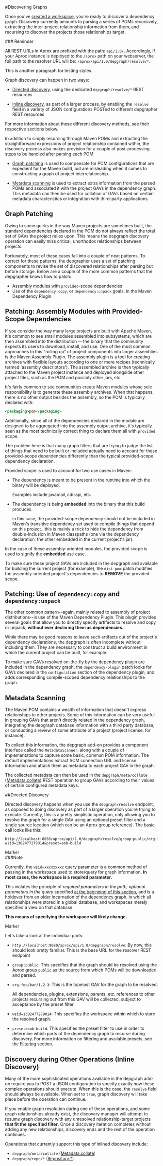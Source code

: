<!-- Freeki metadata. Do not remove this section!
TITLE: Discovering-Graphs
-->
#Discovering Graphs

Once you've [created a workspace](Workspaces#creating), you're ready to discover a dependency graph. Discovery currently amounts to parsing a series of POMs recursively, extracting the inter-project relationship information from them, and recursing to discover the projects those relationships target.

<div class="start-sidebar" id="sidebar1"></div>
### Reminder

All REST URLs in Aprox are prefixed with the path: `api/1.0/`. Accordingly, if your Aprox instance is deployed to the `/aprox` path on your webserver, the full path to the resolver URL will be: `/aprox/api/1.0/depgraph/resolve/*`.

This is another paragraph for testing styles.
<div class="end-sidebar"></div>

Graph discovery can happen in two ways:

- [Directed discovery](#directed), using the dedicated `depgraph/resolve/*` REST resources
    
- [Inline discovery](#inline), as part of a larger process, by enabling the `resolve` field in a variety of JSON configurations POSTed to different depgrapher REST resources

For more information about these different discovery methods, see their respective sections below.

In addition to simply recursing through Maven POMs and extracting the straightforward expressions of project relationship contained within, the discovery process also makes provision for a couple of post-processing steps to be handled after parsing each POM:

- [Graph patching](#patching) is used to compensate for POM configurations that are expedient for the Maven build, but are misleading when it comes to constructing a graph of project interrelationship.

- [Metadata scanning](#scanning) is used to extract extra information from the parsed POMs and associated it with the project GAVs in the dependency graph. This metadata can then be used for collation of GAVs based on certain metadata characteristics or integration with third-party applications.

<a id="patching" name="patching" ></a>
## Graph Patching

Owing to some quirks in the way Maven projects are sometimes built, the standard dependencies declared in the POM do not always reflect the total set of GAVs the project relies upon. This means the depgraph discovery operation can easily miss critical, unorthodox relationships between projects.

Fortunately, most of these cases fall into a couple of neat patterns. To correct for these patterns, the depgrapher uses a set of patching components to revise the set of discovered relationships after parsing but before storage. Below are a couple of the more common patterns that the depgrapher knows how to patch:

- Assembly modules with `provided`-scope dependencies
- Use of the `dependency:copy`, or `dependency:unpack` goals, in the Maven Dependency Plugin

## Patching: Assembly Modules with Provided-Scope Dependencies

If you consider the way many large projects are built with Apache Maven, it's common to see small modules assembled into subsystems, which are then assembled into the distribution -- the binary that the community expects its users to download, install, and use. One of the most common approaches to this "rolling up" of project components into larger assemblies is the Maven Assembly Plugin. The assembly plugin is a tool for creating archives with flexible layouts according to one or more recipes (technically termed 'assembly descriptors'). The assembled archive is then typically attached to the Maven project instance and deployed alongside other project files, such as the POM and possibly other jars, etc.

It's fairly common to see communities create Maven modules whose sole responsibility is to generate these assembly archives. When that happens, there is no other output besides the assembly, so the POM is typically declared with:

```xml
<packaging>pom</packaging>
```

Additionally, since all of the dependencies declared in the module are designed to be aggregated into the assembly output archive, it's typically seen as the most technically correct thing to declare them all with `provided` scope.

The problem here is that many graph filters that are trying to judge the list of things that need to be built or included actually need to account for these provided-scope dependencies differently than the typical provided-scope dependency declaration. 

Provided scope is used to account for two use cases in Maven:

- The dependency is meant to be present in the runtime into which the binary will be deployed.

    Examples include javamail, cdi-api, etc.

- The dependency is being **embedded** into the binary that this build produces.

    In this case, the provided-scope dependency should not be included in Maven's transitive dependency set used to compile things that depend on this project...this is mainly a trick to hide the dependency from double-inclusion in Maven classpaths (one via the dependency declaration, the other embedded in the current project's jar).

In the case of these assembly-oriented modules, the provided scope is used to signify the **embedded** use case.

To make sure these project GAVs are included in the depgraph and available for building the current project (for example), the `dist-pom` patch modifies the assembly-oriented project's dependencies to **REMOVE** the provided scope. 

## Patching: Use of `dependency:copy` and `dependency:unpack`

The other common pattern--again, mainly related to assembly of project distributions--is use of the Maven Dependency Plugin. This plugin provides several goals that allow you to directly specify artifacts to resolve and copy or unpack, **without ever declaring them as dependencies**.

While there may be good reasons to leave such artifacts out of the project's dependency declarations, the depgraph is often incomplete without including them. They are necessary to construct a build environment in which the current project can be built, for example.

To make sure GAVs resolved on-the-fly by the dependency plugin are included in the dependency graph, the `dependency-plugin` patch looks for GAVs declared in the `configuration` section of the dependency plugin, and adds corresponding compile-scoped dependency relationships to the graph.

<a id="scanning" name="scanning" ></a>
## Metadata Scanning

The Maven POM contains a wealth of information that doesn't express relationships to other projects. Some of this information can be very useful in grouping GAVs that aren't directly related in the dependency graph, integrating the depgraph database information with a third party database, or conducting a review of some attribute of a project (project license, for instance).

To collect this information, the depgraph add-on provides a component interface called the `MetadataScanner`, along with a couple of implementations to capture some basic, common POM information. The default implementations extract SCM connection URL and license information and attach them as metadata to each project GAV in the graph.

The collected metadata can then be used in the `depgraph/meta/collate` ([Metadata.collate](Metadata#collate)) REST operation to group GAVs according to their values of certain configured metadata keys.

<a id="directed" name="directed" ></a>
##Directed Discovery

Directed discovery happens when you use the `depgraph/resolve` endpoint, as opposed to doing discovery as part of a larger operation you're trying to execute. Currently, this is a pretty simplistic operation, only allowing you to resolve the graph for a single GAV using an optional preset filter and a single source location (which can be an Aprox group reference). The basic call looks like this:

```
http://localhost:8080/aprox/api/1.0/depgraph/resolve/group:public/org.foo/bar/1.2.3?wsid=1382477279014&preset=sob-build
```

<div class="start-sidebar" id="sidebar2">Marker</div>
###Note

Currently, the `wsid=xxxxxxxxx` query parameter is a common method of passing in the workspace used to store/query for graph information. **In most cases, the workspace is a required parameter.** 

This violates the principle of *required parameters in the path, optional parameters in the query* specified [at the beginning of this section](Main#interface-patterns), and is a holdover from an older incarnation of the dependency graph, in which all relationships were stored in a global database, and workspaces merely specified a view on that database.

**This means of specifying the workspace will likely change.**
<div class="end-sidebar">Marker</div>

Let's take a look at the individual parts:

- `http://localhost:9080/aprox/api/1.0/depgraph/resolve`: By now, this should look pretty familiar. This is the base URL for the resolver REST endpoint

- `group:public`: This specifies that the graph should be resolved using the Aprox group `public` as the source from which POMs will be downloaded and parsed.

- `org.foo/bar/1.2.3`: This is the topmost GAV for the graph to be resolved. 

    All dependencies, plugins, extensions, parents, etc. references to other projects recursing out from this GAV will be collected, subject to acceptance by the preset filter.

- `wsid=1382477279014`: This specifies the workspace within which to store the resolved graph. 

- `preset=sob-build`: This specifies the preset filter to use in order to determine which parts of the dependency graph to recurse during discovery. For more information on filtering and available presets, see the [Filtering](Filtering) section.

<a id="inline" name="inline" ></a>
## Discovery during Other Operations (Inline Discovery)

Many of the more sophisticated operations available in the depgraph add-on require you to POST a JSON configuration to specify exactly how these complex operations should execute. When this is the case, the `resolve` field should always be available. When set to `true`, graph discovery will take place before the operation can continue.

If you enable graph resolution during one of these operations, and some graph relationships already exist, the discovery manager will attempt to resume graph discovery with any unresolved relationship-target projects **that fit the specified filter**. Once a discovery iteration completes without adding any new relationships, discovery ends and the rest of the operation continues.

Operations that currently support this type of inlined discovery include:

- `depgraph/meta/collate` ([Metadata.collate](Metadata#collate))
- `depgraph/repo/*` ([Repository.*](Rendering/Repository))

